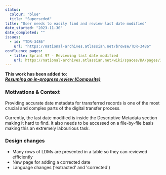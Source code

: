 ```yaml
---
status:
  colour: "blue"
  title: "Superseded"
title: "User needs to easily find and review last date modified"
date_started: "2023-11-30"
date_completed: ""
issues:
  - id: "TDR-3486"
    url: "https://national-archives.atlassian.net/browse/TDR-3486"
confluence_pages:
  - title: Sprint 97 - Reviewing last date modified
    url: https://national-archives.atlassian.net/wiki/spaces/DA/pages/168099926/Sprint+97+-+Reviewing+last+date+modified
---
```


**This work has been added to:<br>
 _[Resuming an in-progress review (Composite)]()_**

### Motivations & Context

Providing accurate date metadata for transferred records is one of the most crucial and complex parts of the digital transfer process. 

Currently, the last date modified is inside the Descriptive Metadata section making it hard to find. It also needs to be accessed on a file-by-file basis making this an extremely labourious task.

### Design changes

- Many rows of LDMs are presented in a table so they can reviewed efficiently
- New page for adding a corrected date
- Language changes ('extracted' and 'corrected')
